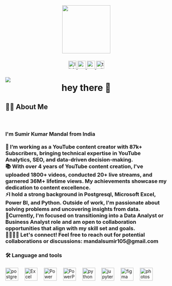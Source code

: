 <div align="center">
  <img height="150" src="https://camo.githubusercontent.com/62da68eb62b1e5f175f7d1f0191dd89a653d7908feb22d37d4a0ab07365d6791/68747470733a2f2f6d656469612e67697068792e636f6d2f6d656469612f4d3967624264396e6244724f5475314d71782f67697068792e676966"  />
</div>

###

<div align="center">
  <a href="www.linkedin.com/in/sumirmandal" target="_blank">
    <img src="https://img.shields.io/static/v1?message=LinkedIn&logo=linkedin&label=&color=0077B5&logoColor=white&labelColor=&style=for-the-badge" height="25" alt="linkedin logo"  />
  </a>
  <a href="https://www.youtube.com/c/HELLOOFortnite" target="_blank">
    <img src="https://img.shields.io/static/v1?message=Youtube&logo=youtube&label=&color=FF0000&logoColor=white&labelColor=&style=for-the-badge" height="25" alt="youtube logo"  />
  </a>
  <a href="mandalsumir105@gmail.com" target="_blank">
    <img src="https://img.shields.io/static/v1?message=Gmail&logo=gmail&label=&color=D14836&logoColor=white&labelColor=&style=for-the-badge" height="25" alt="gmail logo"  />
  </a>
  <a href="https://twitter.com/HELLOO_YT" target="_blank">
    <img src="https://img.shields.io/static/v1?message=Twitter&logo=twitter&label=&color=1DA1F2&logoColor=white&labelColor=&style=for-the-badge" height="25" alt="twitter logo"  />
  </a>
</div>

###

<img align="left" src="https://visitor-badge.laobi.icu/badge?page_id=Sumir04.Sumir04&"  />

###

<h1 align="center">hey there 👋</h1>

###

<h2 align="left">👩‍💻  About Me</h2>

###

<br clear="both">

<h3 align="left">I'm Sumir Kumar Mandal from India<br><br>🔭 I’m working as a YouTube content creator with 87k+ Subscribers, bringing technical expertise in YouTube Analytics, SEO, and data-driven decision-making.<br>📚 With over 4 years of YouTube content creation, I've uploaded 1800+ videos, conducted 20+ live streams, and garnered 36M+ lifetime views. My achievements showcase my dedication to content excellence.<br>⚡I hold a strong background in Postgresql, Microsoft Excel, Power BI, and Python. Outside of work, I'm passionate about solving problems and uncovering insights from data.<br>🎯Currently, I'm focused on transitioning into a Data Analyst or Business Analyst role and am open to collaboration opportunities that align with my skill set and goals.<br>🫱🏽‍🫲🏽 Let's connect! Feel free to reach out for potential collaborations or discussions: mandalsumir105@gmail.com</h3>

###

<h3 align="left">🛠 Language and tools</h3>

###

<div align="left">
  <img src="https://cdn.jsdelivr.net/gh/devicons/devicon/icons/postgresql/postgresql-original.svg" height="40" alt="postgresql logo"  />
  <img width="12" />
  <img src = "https://cdn.iconscout.com/icon/free/png-512/free-microsoft-excel-1868958-1583122.png?f=avif&w=256" height = "40" alt ="Excel logo" />
  <img width="12" />
  <img src = "https://upload.wikimedia.org/wikipedia/commons/c/cf/New_Power_BI_Logo.svg" height = "40" alt ="Power Bi logo" />
  <img width="12" />
  <img src = "https://cdn.iconscout.com/icon/free/png-512/free-microsoft-powerpoint-1868950-1583114.png?f=avif&w=256" height = "40" alt ="PowerPoint logo" />
  <img width="12" />
  <img src="https://cdn.jsdelivr.net/gh/devicons/devicon/icons/python/python-original.svg" height="40" alt="python logo"  />
  <img width="12" />
  <img src="https://cdn.jsdelivr.net/gh/devicons/devicon/icons/jupyter/jupyter-original-wordmark.svg" height="40" alt="jupyter logo"  />
  <img width="12" />
  <img src="https://cdn.jsdelivr.net/gh/devicons/devicon/icons/figma/figma-original.svg" height="40" alt="figma logo"  />
  <img width="12" />
  <img src="https://cdn.jsdelivr.net/gh/devicons/devicon/icons/photoshop/photoshop-line.svg" height="40" alt="photoshop logo"  />
</div>

###
